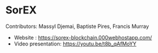# SorEX
Contributors: Massyl Djemai, Baptiste Pires, Francis Murray

* Website : https://sorex-blockchain.000webhostapp.com/
* Video presentation: https://youtu.be/t8b_qAfMoYY

